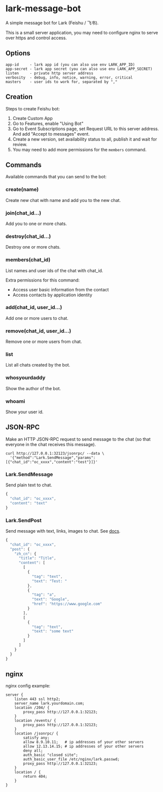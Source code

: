 # lark-message-bot

A simple message bot for Lark (Feishu / 飞书).

This is a small server application, you may need to configure nginx to serve
over https and control access.

## Options

```
app-id     - lark app id (you can also use env LARK_APP_ID)
app-secret - lark app secret (you can also use env LARK_APP_SECRET)
listen     - private http server address
verbosity  - debug, info, notice, warning, error, critical
masters    - user ids to work for, separated by ","
```

## Creation

Steps to create Feishu bot:

1. Create Custom App
2. Go to Features, enable "Using Bot"
3. Go to Event Subscriptions page, set Request URL to this server address.
   And add "Accept to messages" event.
4. Create a new version, set availability status to all, publish it and wait
   for review.
5. You may need to add more permissions for the `members` command.

## Commands

Available commands that you can send to the bot:

### create(name)

Create new chat with name and add you to the new chat.

### join(chat_id...)

Add you to one or more chats.

### destroy(chat_id...)

Destroy one or more chats.

### members(chat_id)

List names and user ids of the chat with chat_id.

Extra permissions for this command:
- Access user basic information from the contact
- Access contacts by application identity

### add(chat_id, user_id...)

Add one or more users to chat.

### remove(chat_id, user_id...)

Remove one or more users from chat.

### list

List all chats created by the bot.

### whosyourdaddy

Show the author of the bot.

### whoami

Show your user id.

## JSON-RPC

Make an HTTP JSON-RPC request to send message to the chat (so that everyone in
the chat receives this message).

```
curl http://127.0.0.1:32123/jsonrpc/ --data \
  '{"method":"Lark.SendMessage","params":[{"chat_id":"oc_xxxx","content":"test"}]}'
```

### Lark.SendMessage

Send plain text to chat.

```js
{
  "chat_id": "oc_xxxx",
  "content": "text"
}
```

### Lark.SendPost

Send message with text, links, images to chat.
See [docs](https://open.feishu.cn/document/ukTMukTMukTM/uMDMxEjLzATMx4yMwETM).

```js
{
  "chat_id": "oc_xxxx",
  "post": {
    "zh_cn": {
      "title": "Title",
      "content": [
        [
          {
            "tag": "text",
            "text": "Test: "
          },
          {
            "tag": "a",
            "text": "Google",
            "href": "https://www.google.com"
          }
        ],
        [
          {
            "tag": "text",
            "text": "some text"
          }
        ]
      ]
    }
  }
}
```

## nginx

nginx config example:

```
server {
	listen 443 ssl http2;
	server_name lark.yourdomain.com;
	location /204/ {
		proxy_pass http://127.0.0.1:32123;
	}
	location /events/ {
		proxy_pass http://127.0.0.1:32123;
	}
	location /jsonrpc/ {
		satisfy any;
		allow 8.9.10.11;   # ip addresses of your other servers
		allow 12.13.14.15; # ip addresses of your other servers
		deny all;
		auth_basic "closed site";
		auth_basic_user_file /etc/nginx/lark.passwd;
		proxy_pass http://127.0.0.1:32123;
	}
	location / {
		return 404;
	}
}
```
